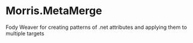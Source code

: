 # Morris.MetaMerge
Fody Weaver for creating patterns of .net attributes and applying them to multiple targets
